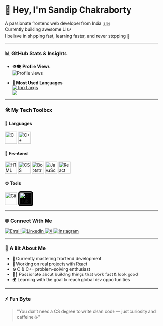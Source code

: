 # 👋 Hey, I'm Sandip Chakraborty

A passionate frontend web developer from India 🇮🇳  
Currently building awesome UIs⚡  
I believe in shipping fast, learning faster, and never stopping 🚀

---

### 📊 GitHub Stats & Insights

- 👁️‍🗨️ **Profile Views**  
  ![Profile views](https://komarev.com/ghpvc/?username=sandipchakraborty1&label=Visitors&color=0e75b6&style=flat)

- 🧠 **Most Used Languages**  
  [![Top Langs](https://github-readme-stats.vercel.app/api/top-langs/?username=sandipchakraborty1&layout=compact&theme=tokyonight)](https://github.com/sandipchakraborty1) <br/>
  ![](https://nirzak-streak-stats.vercel.app/?user=sandipchakraborty1&theme=shadow_green&hide_border=false)<br/>

---

### 🛠️ My Tech Toolbox

#### 🧮 Languages
<p>
  <img src="https://cdn.jsdelivr.net/gh/devicons/devicon/icons/c/c-original.svg" alt="C" width="40" height="40"/>
  <img src="https://cdn.jsdelivr.net/gh/devicons/devicon/icons/cplusplus/cplusplus-original.svg" alt="C++" width="40" height="40"/>
</p>

#### 🎨 Frontend
<p>
  <img src="https://cdn.jsdelivr.net/gh/devicons/devicon/icons/html5/html5-original.svg" alt="HTML" width="40" height="40"/>
  <img src="https://cdn.jsdelivr.net/gh/devicons/devicon/icons/css3/css3-original.svg" alt="CSS" width="40" height="40"/>
  <img src="https://cdn.jsdelivr.net/gh/devicons/devicon/icons/bootstrap/bootstrap-original.svg" alt="Bootstrap" width="40" height="40"/>
  <img src="https://cdn.jsdelivr.net/gh/devicons/devicon/icons/javascript/javascript-original.svg" alt="JavaScript" width="40" height="40"/>
  <img src="https://cdn.jsdelivr.net/gh/devicons/devicon/icons/react/react-original.svg" alt="React" width="40" height="40"/>
</p>

#### ⚙️ Tools
<p>
  <img src="https://cdn.jsdelivr.net/gh/devicons/devicon/icons/git/git-original.svg" alt="Git" width="40" height="40"/>
  <img src="https://github.githubassets.com/images/modules/logos_page/GitHub-Mark.png" alt="GitHub" width="40" height="40" style="background:#000000; border-radius:8px; padding:4px"/>
</p>

---

### 🌐 Connect With Me

<p>
  <a href="mailto:sanchakraborty.sc@gmail.com" target="_blank">
    <img src="https://img.shields.io/badge/Email-D14836?style=for-the-badge&logo=gmail&logoColor=white" alt="Email"/>
  </a>
  <a href="https://www.linkedin.com/in/sandip-chakraborty-b84079337/" target="_blank">
    <img src="https://img.shields.io/badge/LinkedIn-0A66C2?style=for-the-badge&logo=linkedin&logoColor=white" alt="LinkedIn"/>
  </a>
    <a href="https://x.com/sandip186_" target="_blank">
    <img src="https://img.shields.io/badge/X-000000?style=for-the-badge&logo=x&logoColor=white" alt="X"/>
  </a>
  <a href="https://www.instagram.com/_sandip.chakraborty/" target="_blank">
    <img src="https://img.shields.io/badge/Instagram-E4405F?style=for-the-badge&logo=instagram&logoColor=white" alt="Instagram"/>
  </a>

</p>

---

### 💬 A Bit About Me

- 🧠 Currently mastering frontend development
- 🔧 Working on real projects with React
- ⚙️ C & C++ problem-solving enthusiast
- 👨‍💻 Passionate about building things that work fast & look good
- 🌍 Learning with the goal to reach global dev opportunities

---

### ⚡ Fun Byte

> "You don’t need a CS degree to write clean code — just curiosity and caffeine ☕"

